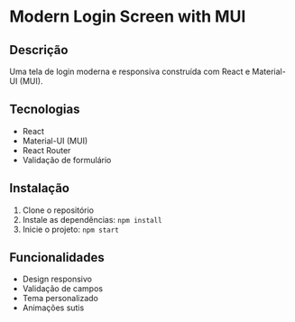 # Modern Login Screen with MUI

## Descrição

Uma tela de login moderna e responsiva construída com React e Material-UI (MUI).

## Tecnologias

- React
- Material-UI (MUI)
- React Router
- Validação de formulário

## Instalação

1. Clone o repositório
2. Instale as dependências: `npm install`
3. Inicie o projeto: `npm start`

## Funcionalidades

- Design responsivo
- Validação de campos
- Tema personalizado
- Animações sutis
